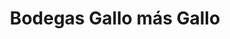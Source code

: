 ---
title: "Bodegas Gallo más Gallo"
url: /ciudad-de-guatemala/bodegas-gallo-mas-gallo/
shop: grandes almacenes
---